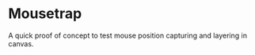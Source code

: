 Mousetrap
=========

A quick proof of concept to test mouse position capturing and layering in canvas.
